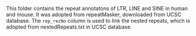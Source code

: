 This folder contains the repeat annotatons of LTR, LINE and SINE in human and mouse. It was adopted from repeatMasker, downloaded from UCSC database. The `rep_recNo` column is used to link the nested repeats, which is adopted from nestedRepeats.txt in UCSC database.
